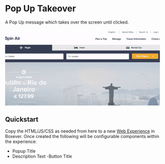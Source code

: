 # Pop Up Takeover
A Pop Up message which takes over the screen until clicked.

![Pop Up](popUpTakeOver.gif)

## Quickstart
Copy the HTML/JS/CSS as needed from here to a new [Web Experience](https://documentation.boxever.com/docs/using-custom-code) in Boxever. Once created the following will be configurable components within the experience:
- Popup Title
- Description Text
-Button Title
